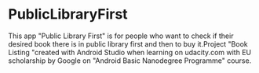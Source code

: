 # PublicLibraryFirst
This app "Public Library First" is for people who want to check if their desired book there is in public library first and then to buy it.Project "Book Listing "created with Android Studio when learning on udacity.com with EU scholarship by Google on "Android Basic Nanodegree Programme" course.
